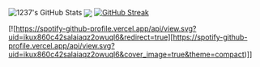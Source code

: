 ![1237's GitHub Stats](https://github-readme-stats.vercel.app/api?username=12three7&show_icons=true&theme=radical)
<a href="https://github.com"><img align="center" src="https://github-readme-stats.vercel.app/api/top-langs/?username=12three7&layout=compact&theme=radical&hide_border=false" /></a>
[![GitHub Streak](http://github-readme-streak-stats.herokuapp.com?user=12three7&hide_border=false&background=141321&ring=FC428C&fire=E8CA43&dates=A7FCF5&currStreakLabel=FFFFFF&sideNums=A7FCF5&currStreakNum=E8CA43&sideLabels=FFFFFF&stroke=FFFFFF)](#)

[![https://spotify-github-profile.vercel.app/api/view.svg?uid=ikux860c42salaiaqz2owuql6&redirect=true][https://spotify-github-profile.vercel.app/api/view.svg?uid=ikux860c42salaiaqz2owuql6&cover_image=true&theme=compact)]]
